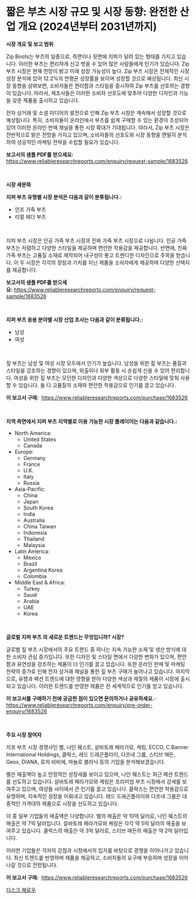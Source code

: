 <p><h1>짧은 부츠 시장 규모 및 시장 동향: 완전한 산업 개요 (2024년부터 2031년까지)</h1></p><p><strong>시장 개요 및 보고 범위</strong></p>
<p><p>Zip Boots는 부츠의 일종으로, 측면이나 뒷면에 지퍼가 달려 있는 형태를 가지고 있습니다. 이러한 부츠는 편리하게 신고 벗을 수 있어 많은 사람들에게 인기가 있습니다. Zip 부츠 시장은 현재  전망이 밝고 미래 성장 가능성이 높다. Zip 부츠 시장은 전체적인 시장 성장 분석에 있어 12.2%의 연평균 성장률을 보이며 성장할 것으로 예상됩니다. 최신 시장 동향을 살펴보면, 소비자들은 편리함과 스타일을 중시하여 Zip 부츠를 선호하는 경향이 있습니다. 따라서, 제조사들은 이러한 소비자 선호도에 맞추어 다양한 디자인과 기능을 갖춘 제품을 출시하고 있습니다.</p><p>전자 상거래 및 소셜 미디어의 발전으로 인해 Zip 부츠 시장은 계속해서 성장할 것으로 예상됩니다. 특히, 소비자들이 온라인에서 부츠를 쉽게 구매할 수 있는 환경이 조성되어 있어 이러한 온라인 판매 채널을 통한 시장 확대가 기대됩니다. 따라서, Zip 부츠 시장은 전반적으로 밝은 전망을 가지고 있으며, 소비자들의 선호도와 시장 동향을 면밀히 분석하여 성공적인 마케팅 전략을 수립할 필요가 있습니다.</p></p>
<p><strong>보고서의 샘플 PDF를 받으세요:</strong> <a href="https://www.reliableresearchreports.com/enquiry/request-sample/1683526">https://www.reliableresearchreports.com/enquiry/request-sample/1683526</a></p>
<p>&nbsp;</p>
<p><strong>시장 세분화</strong></p>
<p><strong>지퍼 부츠 유형별 시장 분석은 다음과 같이 분류됩니다.:</strong></p>
<p><ul><li>인조 가죽 부츠</li><li>리얼 레더 부츠</li></ul></p>
<p>&nbsp;</p>
<p><p>지퍼 부츠 시장은 인공 가죽 부츠 시장과 진짜 가죽 부츠 시장으로 나뉩니다. 인공 가죽 부츠는 저렴하고 다양한 스타일을 제공하며 편안한 착용감을 제공합니다. 반면에, 진짜 가죽 부츠는 고품질 소재로 제작되어 내구성이 좋고 트렌디한 디자인으로 주목을 받습니다. 이 두 시장은 각각의 장점과 가치를 지닌 제품을 소비자에게 제공하여 다양한 선택지를 제공합니다.</p></p>
<p><strong>보고서의 샘플 PDF를 받으세요:</strong>&nbsp;<a href="https://www.reliableresearchreports.com/enquiry/request-sample/1683526">https://www.reliableresearchreports.com/enquiry/request-sample/1683526</a></p>
<p>&nbsp;</p>
<p><strong> 지퍼 부츠 응용 분야별 시장 산업 조사는 다음과 같이 분류됩니다.:</strong></p>
<p><ul><li>남성</li><li>여성</li></ul></p>
<p>&nbsp;</p>
<p><p>짚 부츠는 남성 및 여성 시장 모두에서 인기가 높습니다. 남성을 위한 짚 부츠는 품질과 스타일을 강조하는 경향이 있으며, 외출이나 외부 활동 시 손쉽게 신을 수 있어 편리합니다. 여성을 위한 짚 부츠는 모던한 디자인과 다양한 색상으로 다양한 스타일에 맞춰 사용할 수 있습니다. 둘 다 고품질의 소재와 편안한 착용감으로 인기를 끌고 있습니다.</p></p>
<p><strong>이 보고서 구매:</strong>&nbsp; <a href="https://www.reliableresearchreports.com/purchase/1683526">https://www.reliableresearchreports.com/purchase/1683526</a></p>
<p>&nbsp;</p>
<p><strong>지역 측면에서 지퍼 부츠 지역별로 이용 가능한 시장 플레이어는 다음과 같습니다.:</strong></p>
<p><ul>
    <li>
        North America:
        <ul>
            <li>United States</li>
            <li>Canada</li>
        </ul>
    </li>
    <li>
        Europe:
        <ul>
            <li>Germany</li>
            <li>France</li>
            <li>U.K.</li>
            <li>Italy</li>
            <li>Russia</li>
        </ul>
    </li>
    <li>
        Asia-Pacific:
        <ul>
            <li>China</li>
            <li>Japan</li>
            <li>South Korea</li>
            <li>India</li>
            <li>Australia</li>
            <li>China Taiwan</li>
            <li>Indonesia</li>
            <li>Thailand</li>
            <li>Malaysia</li>
        </ul>
    </li>
    <li>
        Latin America:
        <ul>
            <li>Mexico</li>
            <li>Brazil</li>
            <li>Argentina Korea</li>
            <li>Colombia</li>
        </ul>
    </li>
    <li>
        Middle East & Africa:
        <ul>
            <li>Turkey</li>
            <li>Saudi</li>
            <li>Arabia</li>
            <li>UAE</li>
            <li>Korea</li>
        </ul>
    </li>
    </ul></p>
<p>&nbsp;</p>
<p><strong>글로벌 지퍼 부츠 의 새로운 트렌드는 무엇입니까? 시장?</strong></p>
<p><p>글로벌 짚 부츠 시장에서의 주요 트렌드 중 하나는 지속 가능한 소재 및 생산 방식에 대한 소비자 관심 증가입니다. 또한 디자인 및 스타일 면에서 다양한 변화가 있으며, 편안함과 유연성을 강조하는 제품이 더 인기를 끌고 있습니다. 또한 온라인 판매 및 마케팅 전략의 증가로 인해 전자 상거래 채널을 통한 짚 부츠 구매가 늘어나고 있습니다. 마지막으로, 유행과 패션 트렌드에 대한 영향을 받아 다양한 색상과 재질의 제품이 시장에 출시되고 있습니다. 이러한 트렌드를 반영한 제품은 전 세계적으로 인기를 얻고 있습니다.</p></p>
<p><strong>이 보고서를 구매하기 전에 궁금한 점이 있으면 문의하거나 공유하세요.</strong>- <a href="https://www.reliableresearchreports.com/enquiry/pre-order-enquiry/1683526">https://www.reliableresearchreports.com/enquiry/pre-order-enquiry/1683526</a></p>
<p>&nbsp;</p>
<p><strong>주요 시장 참여자</strong></p>
<p><p>지프 부츠 시장 경쟁사인 벨, 나인 웨스트, 살바토레 페라가모, 케링, ECCO, C.Banner International Holdings, 클락스, 레드 드래곤플라이, 다프네 그룹, 스티브 매든, Geox, DIANA, 로저 비비에, 마놀로 블라닉 등의 기업을 분석해보겠습니다.</p><p>벨은 매출액이 높고 안정적인 성장세를 보이고 있으며, 나인 웨스트는 최근 패션 트렌드를 선도하고 있습니다. 살바토레 페라가모와 케링은 프리미엄 부츠 시장에서 강세를 보여주고 있으며, 여성들 사이에서 큰 인기를 끌고 있습니다. 클락스는 편안한 착용감으로 유명하며, 지속적인 성장을 이뤄내고 있습니다. 레드 드래곤플라이와 다프네 그룹은 대중적인 가격대의 제품으로 시장을 선도하고 있습니다.</p><p>이 중 일부 기업들의 매출액은 다양합니다. 벨의 매출은 약 10억 달러로, 나인 웨스트의 매출은 약 7억 달러입니다. 살바토레 페라가모와 케링은 각각 약 5억 달러의 매출을 보여주고 있습니다. 클락스의 매출은 약 3억 달러로, 스티브 매든의 매출은 약 2억 달러입니다.</p><p>이러한 기업들은 각자의 강점과 시장에서의 입지를 바탕으로 경쟁을 이어나가고 있습니다. 최신 트렌드를 반영하며 제품을 제공하고, 소비자들의 요구에 부응하며 성장을 이어나갈 것으로 전망됩니다.</p></p>
<p><strong>이 보고서 구매:</strong>&nbsp;&nbsp;<a href="https://www.reliableresearchreports.com/purchase/1683526">https://www.reliableresearchreports.com/purchase/1683526</a></p>
<p><p><a href="https://medium.com/@munchkin678568/%EB%94%94%EC%8A%A4%ED%81%AC-%ED%95%98%EB%A1%9C-%EC%8B%9C%EC%9E%A5-%EC%9C%A0%ED%98%95-%EC%9D%91%EC%9A%A9-%EB%B0%8F-%EC%A7%80%EB%A6%AC%EC%97%90-%EC%9D%98%ED%95%9C-%ED%8F%AC%EA%B4%84%EC%A0%81-%ED%8F%89%EA%B0%80-b938425eebce">디스크 해로우</a></p></p>
